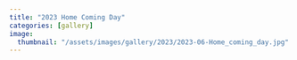 ```yaml
---
title: "2023 Home Coming Day"
categories: [gallery]
image:
  thumbnail: "/assets/images/gallery/2023/2023-06-Home_coming_day.jpg"
---
```

